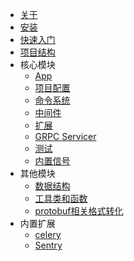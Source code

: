 - [关于](about)
- [安装](installation)
- [快速入门](quickstart)
- [项目结构](structure)
- 核心模块
    - [App](app)
    - [项目配置](configuration)
    - [命令系统](cmdline)
    - [中间件](middleware)
    - [扩展](extension)
    - [GRPC Servicer](servicer)
    - [测试](testing)
    - [内置信号](signals)
- 其他模块
    - [数据结构](datatypes)
    - [工具类和函数](utils)
    - [protobuf相关格式转化](format)
- 内置扩展
    - [celery](contrib/celery)
    - [Sentry](contrib/sentry)
